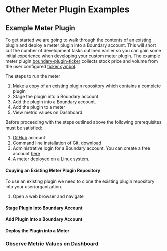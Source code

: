 Other Meter Plugin Examples
===========================


## Example Meter Plugin

To get started we are going to walk through the contents of an existing plugin and deploy a meter plugin into a Boundary account. This will short cut the number of development tasks outlined earlier so you can gain some initial experience when developing your custom meter plugin. The example meter plugin [boundary-plugin-ticker](https://github.com/boundary/boundary-plugin-ticker) collects stock price and volume from the user configured [ticker symbol](http://en.wikipedia.org/wiki/Ticker_symbol).

The steps to run the meter

1. Make a copy of an existing plugin repository which contains a complete plugin
2. Stage the plugin into a Boundary account
3. Add the plugin into a Boundary account.
4. Add the plugin to a meter
5. View metric values on Dashboard

Before proceeding with the steps outlined above the following prerequisites must be satisfied:

1. [GitHub](https://github.com/) account
2. Command line installation of Git, [download]()
2. Administrative login for a Boundary account. You can create a free account [here]()
3. A meter deployed on a Linux system.

#### Copying an Existing Meter Plugin Repository
To use an existing plugin we need to clone the existing plugin repository into your user/organization.

1. Open a web browser and navigate



#### Stage Plugin Into Boundary Account


#### Add Plugin Into a Boundary Account


#### Deploy the Plugin into a Meter


### Observe Metric Values on Dashboard
